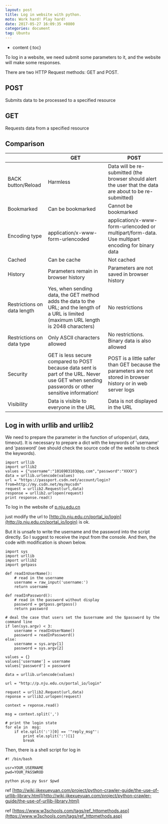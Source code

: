 ```yaml
---
layout: post
title: Log in website with python.
moto: Work hard! Play hard!
date: 2017-05-27 16:09:35 +0800
categories: document
tag: Ubuntu
---
```


* content
{:toc}

To log in a website, we need submit some parameters to it, and the website will make some responses. 

There are two HTTP Request methods: GET and POST.

## POST

Submits data to be processed to a specified resource

## GET

Requests data from a specified resource


## Comparison

| | GET | POST |
----|----|----|
| BACK button/Reload | Harmless	| Data will be re-submitted (the browser should alert the user that the data are about to be re-submitted) |
| Bookmarked | Can be bookmarked | Cannot be bookmarked |
| Encoding type	| application/x-www-form-urlencoded | application/x-www-form-urlencoded or multipart/form-data. Use multipart encoding for binary data |
| Cached | Can be cache	| Not cached |
| History | Parameters remain in browser history | Parameters are not saved in browser history |
| Restrictions on data length | Yes, when sending data, the GET method adds the data to the URL; and the length of a URL is limited (maximum URL length is 2048 characters) | No restrictions |
| Restrictions on data type | Only ASCII characters allowed | No restrictions. Binary data is also allowed |
| Security | GET is less secure compared to POST because data sent is part of the URL. Never use GET when sending passwords or other sensitive information! | POST is a little safer than GET because the parameters are not stored in browser history or in web server logs |
| Visibility | Data is visible to everyone in the URL | Data is not displayed in the URL |

## Log in with urllib and urllib2

We need to prepare the parameter in the function of urlopen(url, data, timeout). It is necessary to prepare a dict with the keywords of 'username' and 'password' (we should check the source code of the website to check the keywords).

```
import urllib
import urllib2
values = {"username":"1016903103@qq.com","password":"XXXX"}
data = urllib.urlencode(values) 
url = "https://passport.csdn.net/account/login?from=http://my.csdn.net/my/mycsdn"
request = urllib2.Request(url,data)
response = urllib2.urlopen(request)
print response.read()  
```

To log in the website of [p.nju.edu.cn](p.nju.edu.cn)

just modify the url to [http://p.nju.edu.cn/portal_io/login](http://p.nju.edu.cn/portal_io/login) is ok.

But it is unsafe to write the username and the password into the script directly. So I suggest to receive the input from the console. And then, the code with modification is shown below.

```
import sys
import urllib
import urllib2
import getpass

def readInUserName():
	# read in the username
	username = raw_input('username:')
	return username

def readInPassword():
	# read in the password without display
	password = getpass.getpass()
	return password

# deal the case that users set the $username and the $password by the command line
if len(sys.argv) < 3:
	username = readInUserName()
	password = readInPassword()
else:
	username = sys.argv[1]
	password = sys.argv[2]

values = {}
values['username'] = username
values['password'] = password

data = urllib.urlencode(values)

url = "http://p.nju.edu.cn/portal_io/login"

request = urllib2.Request(url,data)
reponse = urllib2.urlopen(request)

context = reponse.read()

msg = context.split(',')

# print the login state
for ele in  msg:
    if ele.split(':')[0] == '"reply_msg"':
        print ele.split(':')[1]
        break
```
Then, there is a shell script for log in
```
#! /bin/bash

usr=YOUR_USERNAME
pwd=YOUR_PASSWROD

python pLog.py $usr $pwd
```



ref [http://wiki.jikexueyuan.com/project/python-crawler-guide/the-use-of-urllib-library.html](http://wiki.jikexueyuan.com/project/python-crawler-guide/the-use-of-urllib-library.html)

ref [https://www.w3schools.com/tags/ref_httpmethods.asp](https://www.w3schools.com/tags/ref_httpmethods.asp)